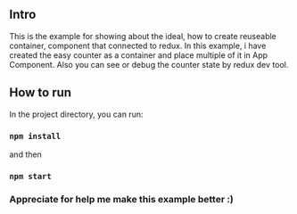 ## Intro
This is the example for showing about the ideal, how to create reuseable
container, component that connected to redux.
In this example, i have created the easy counter as a container and
place multiple of it in App Component.
Also you can see or debug the counter state by redux dev tool.

## How to run
In the project directory, you can run:

### `npm install`
and then
### `npm start`

### Appreciate for help me make this example better :)

